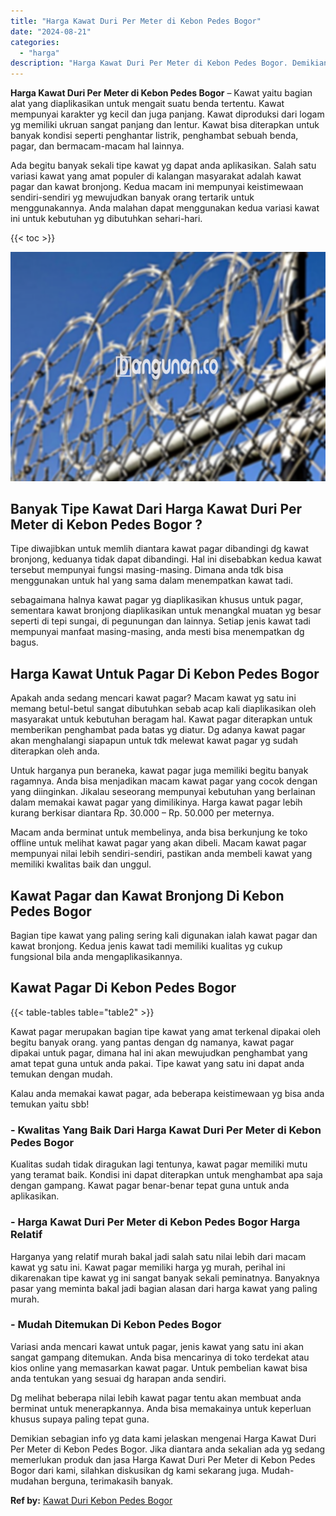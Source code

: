 ```yaml
---
title: "Harga Kawat Duri Per Meter di Kebon Pedes Bogor"
date: "2024-08-21"
categories: 
  - "harga"
description: "Harga Kawat Duri Per Meter di Kebon Pedes Bogor. Demikian sebagian info yg data kami jelaskan mengenai Harga Kawat Duri Per Meter di Kebon Pedes Bogor. Jika..."
---
```


**Harga Kawat Duri Per Meter di Kebon Pedes Bogor** – Kawat yaitu bagian alat yang diaplikasikan untuk mengait suatu benda tertentu. Kawat mempunyai karakter yg kecil dan juga panjang. Kawat diproduksi dari logam yg memiliki ukruan sangat panjang dan lentur. Kawat bisa diterapkan untuk banyak kondisi seperti penghantar listrik, penghambat sebuah benda, pagar, dan bermacam-macam hal lainnya.

Ada begitu banyak sekali tipe kawat yg dapat anda aplikasikan. Salah satu variasi kawat yang amat populer di kalangan masyarakat adalah kawat pagar dan kawat bronjong. Kedua macam ini mempunyai keistimewaan sendiri-sendiri yg mewujudkan banyak orang tertarik untuk menggunakannya. Anda malahan dapat menggunakan kedua variasi kawat ini untuk kebutuhan yg dibutuhkan sehari-hari.

{{< toc >}}

![Harga Kawat Duri Per Meter di Kebon Pedes Bogor](/images/jual-kawat-murah02.png)

## Banyak Tipe Kawat Dari Harga Kawat Duri Per Meter di Kebon Pedes Bogor ?

Tipe diwajibkan untuk memlih diantara kawat pagar dibandingi dg kawat bronjong, keduanya tidak dapat dibandingi. Hal ini disebabkan kedua kawat tersebut mempunyai fungsi masing-masing. Dimana anda tdk bisa menggunakan untuk hal yang sama dalam menempatkan kawat tadi.

sebagaimana halnya kawat pagar yg diaplikasikan khusus untuk pagar, sementara kawat bronjong diaplikasikan untuk menangkal muatan yg besar seperti di tepi sungai, di pegunungan dan lainnya. Setiap jenis kawat tadi mempunyai manfaat masing-masing, anda mesti bisa menempatkan dg bagus.

## Harga Kawat Untuk Pagar Di Kebon Pedes Bogor

Apakah anda sedang mencari kawat pagar? Macam kawat yg satu ini memang betul-betul sangat dibutuhkan sebab acap kali diaplikasikan oleh masyarakat untuk kebutuhan beragam hal. Kawat pagar diterapkan untuk memberikan penghambat pada batas yg diatur. Dg adanya kawat pagar akan menghalangi siapapun untuk tdk melewat kawat pagar yg sudah diterapkan oleh anda.

Untuk harganya pun beraneka, kawat pagar juga memiliki begitu banyak ragamnya. Anda bisa menjadikan macam kawat pagar yang cocok dengan yang diinginkan. Jikalau seseorang mempunyai kebutuhan yang berlainan dalam memakai kawat pagar yang dimilikinya. Harga kawat pagar lebih kurang berkisar diantara Rp. 30.000 – Rp. 50.000 per meternya.

Macam anda berminat untuk membelinya, anda bisa berkunjung ke toko offline untuk melihat kawat pagar yang akan dibeli. Macam kawat pagar mempunyai nilai lebih sendiri-sendiri, pastikan anda membeli kawat yang memiliki kwalitas baik dan unggul.

## Kawat Pagar dan Kawat Bronjong Di Kebon Pedes Bogor

Bagian tipe kawat yang paling sering kali digunakan ialah kawat pagar dan kawat bronjong. Kedua jenis kawat tadi memiliki kualitas yg cukup fungsional bila anda mengaplikasikannya.

## Kawat Pagar Di Kebon Pedes Bogor

{{< table-tables table="table2" >}}

Kawat pagar merupakan bagian tipe kawat yang amat terkenal dipakai oleh begitu banyak orang. yang pantas dengan dg namanya, kawat pagar dipakai untuk pagar, dimana hal ini akan mewujudkan penghambat yang amat tepat guna untuk anda pakai. Tipe kawat yang satu ini dapat anda temukan dengan mudah.

Kalau anda memakai kawat pagar, ada beberapa keistimewaan yg bisa anda temukan yaitu sbb!

### \- Kwalitas Yang Baik Dari Harga Kawat Duri Per Meter di Kebon Pedes Bogor

Kualitas sudah tidak diragukan lagi tentunya, kawat pagar memiliki mutu yang teramat baik. Kondisi ini dapat diterapkan untuk menghambat apa saja dengan gampang. Kawat pagar benar-benar tepat guna untuk anda aplikasikan.

### \- Harga Kawat Duri Per Meter di Kebon Pedes Bogor Harga Relatif

Harganya yang relatif murah bakal jadi salah satu nilai lebih dari macam kawat yg satu ini. Kawat pagar memiliki harga yg murah, perihal ini dikarenakan tipe kawat yg ini sangat banyak sekali peminatnya. Banyaknya pasar yang meminta bakal jadi bagian alasan dari harga kawat yang paling murah.

### \- Mudah Ditemukan Di Kebon Pedes Bogor

Variasi anda mencari kawat untuk pagar, jenis kawat yang satu ini akan sangat gampang ditemukan. Anda bisa mencarinya di toko terdekat atau kios online yang memasarkan kawat pagar. Untuk pembelian kawat bisa anda tentukan yang sesuai dg harapan anda sendiri.

Dg melihat beberapa nilai lebih kawat pagar tentu akan membuat anda berminat untuk menerapkannya. Anda bisa memakainya untuk keperluan khusus supaya paling tepat guna.

Demikian sebagian info yg data kami jelaskan mengenai Harga Kawat Duri Per Meter di Kebon Pedes Bogor. Jika diantara anda sekalian ada yg sedang memerlukan produk dan jasa Harga Kawat Duri Per Meter di Kebon Pedes Bogor dari kami, silahkan diskusikan dg kami sekarang juga. Mudah-mudahan berguna, terimakasih banyak.

**Ref by:** [Kawat Duri Kebon Pedes Bogor](https://id.wikipedia.org/wiki/Kawat)
